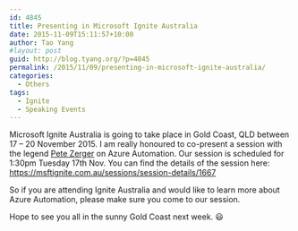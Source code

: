 ```yaml
---
id: 4845
title: Presenting in Microsoft Ignite Australia
date: 2015-11-09T15:11:57+10:00
author: Tao Yang
#layout: post
guid: http://blog.tyang.org/?p=4845
permalink: /2015/11/09/presenting-in-microsoft-ignite-australia/
categories:
  - Others
tags:
  - Ignite
  - Speaking Events
---
```

Microsoft Ignite Australia is going to take place in Gold Coast, QLD between 17 – 20 November 2015. I am really honoured to co-present a session with the legend <a href="https://twitter.com/@pzerger">Pete Zerger</a> on Azure Automation. Our session is scheduled for 1:30pm Tuesday 17th Nov. You can find the details of the session here: <a title="https://msftignite.com.au/sessions/session-details/1667" href="https://msftignite.com.au/sessions/session-details/1667">https://msftignite.com.au/sessions/session-details/1667</a>

So if you are attending Ignite Australia and would like to learn more about Azure Automation, please make sure you come to our session.

Hope to see you all in the sunny Gold Coast next week. :smiley:
